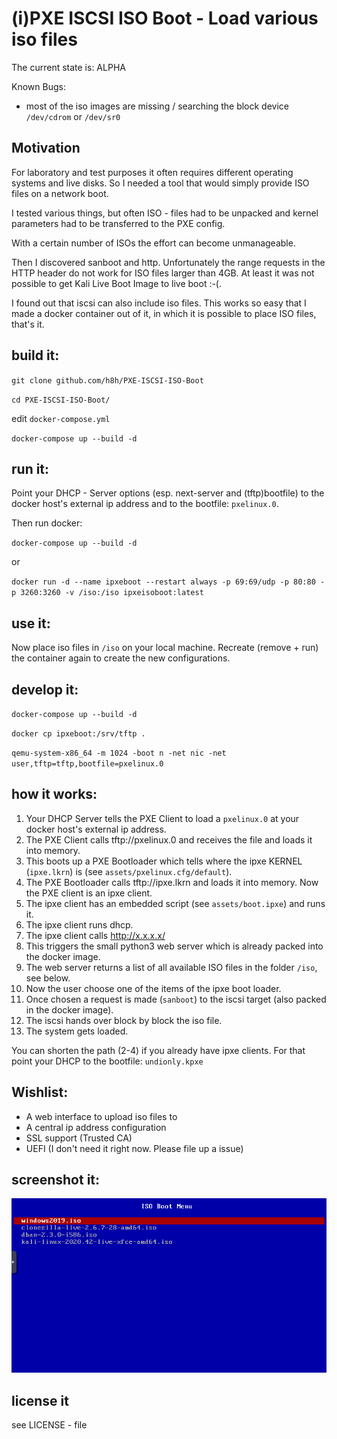 # (i)PXE ISCSI ISO Boot - Load various iso files

The current state is: ALPHA

Known Bugs:
  * most of the iso images are missing / searching the block device `/dev/cdrom` or `/dev/sr0` 

Motivation
----------
For laboratory and test purposes it often requires different operating systems and live disks. So I needed a tool that would simply provide ISO files on a network boot.


I tested various things, but often ISO - files had to be unpacked and kernel parameters had to be transferred to the PXE config.


With a certain number of ISOs the effort can become unmanageable.

Then I discovered sanboot and http. Unfortunately the range requests in the HTTP header do not work for ISO files larger than 4GB. At least it was not possible to get Kali Live Boot Image to live boot :-(.

I found out that iscsi can also include iso files. This works so easy that I made a docker container out of it, in which it is possible to place ISO files, that's it.

build it:
--------
`git clone github.com/h8h/PXE-ISCSI-ISO-Boot`


`cd PXE-ISCSI-ISO-Boot/`


edit `docker-compose.yml` 


`docker-compose up --build -d`


run it:
-------

Point your DHCP - Server options (esp. next-server and (tftp)bootfile) to the docker host's external ip address and to the bootfile: `pxelinux.0`.

Then run docker:


`docker-compose up --build -d`


or


`docker run -d --name ipxeboot --restart always -p 69:69/udp -p 80:80 -p 3260:3260 -v /iso:/iso ipxeisoboot:latest`

use it:
-------

Now place iso files in `/iso` on your local machine. Recreate (remove + run) the container again to create the new configurations.

develop it:
------------
`docker-compose up --build -d`


`docker cp ipxeboot:/srv/tftp .`


`qemu-system-x86_64 -m 1024 -boot n -net nic -net user,tftp=tftp,bootfile=pxelinux.0`


how it works:
-------------
1. Your DHCP Server tells the PXE Client to load a `pxelinux.0` at your docker host's external ip address.
2. The PXE Client calls tftp://pxelinux.0 and receives the file and loads it into memory.
3. This boots up a PXE Bootloader which tells where the ipxe KERNEL (`ipxe.lkrn`) is (see `assets/pxelinux.cfg/default`).
4. The PXE Bootloader calls tftp://ipxe.lkrn and loads it into memory. Now the PXE client is an ipxe client.
5. The ipxe client has an embedded script (see `assets/boot.ipxe`) and runs it. 
6. The ipxe client runs dhcp.
7. The ipxe client calls http://x.x.x.x/
8. This triggers the small python3 web server which is already packed into the docker image.
9. The web server returns a list of all available ISO files in the folder `/iso`, see below.
10. Now the user choose one of the items of the ipxe boot loader.
11. Once chosen a request is made (`sanboot`) to the iscsi target (also packed in the docker image).
12. The iscsi hands over block by block the iso file. 
13. The system gets loaded.

You can shorten the path (2-4) if you already have ipxe clients. For that point your DHCP to the bootfile: `undionly.kpxe`

Wishlist:
--------
* A web interface to upload iso files to
* A central ip address configuration
* SSL support (Trusted CA)
* UEFI (I don't need it right now. Please file up a issue)

screenshot it:
----------
![LiveBoot](/example.png?raw=true "Live ISO Boot")

license it
----------
see LICENSE - file
